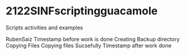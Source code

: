 # 2122SINFscriptingguacamole
Scripts activities and examples

RubenSaiz
Timestamp before work is done 
Creating Backup directory
Copying Files
Copying files Sucsefully
Timestamp after work done 
